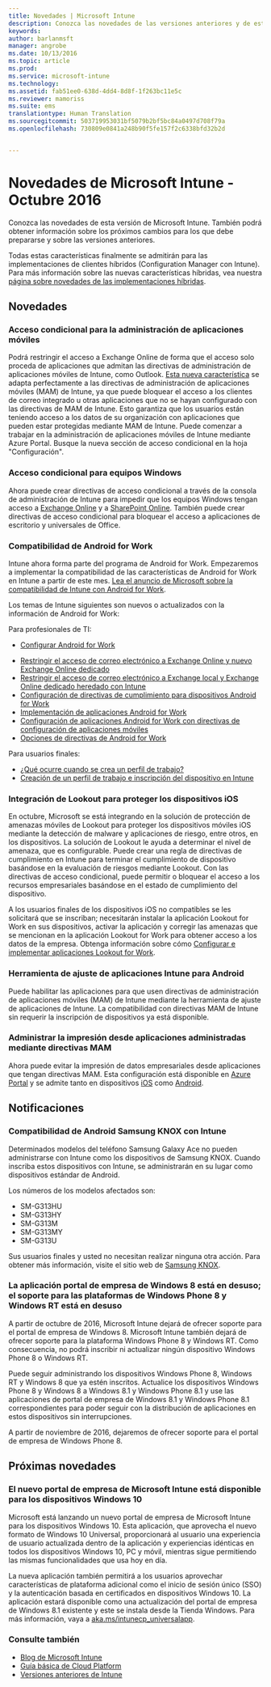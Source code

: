 ```yaml
---
title: Novedades | Microsoft Intune
description: Conozca las novedades de las versiones anteriores y de este mes de Microsoft Intune
keywords: 
author: barlanmsft
manager: angrobe
ms.date: 10/13/2016
ms.topic: article
ms.prod: 
ms.service: microsoft-intune
ms.technology: 
ms.assetid: fab51ee0-638d-4dd4-8d8f-1f263bc11e5c
ms.reviewer: mamoriss
ms.suite: ems
translationtype: Human Translation
ms.sourcegitcommit: 503719953031bf5079b2bf5bc84a0497d708f79a
ms.openlocfilehash: 730809e0841a248b90f5fe157f2c6338bfd32b2d


---
```

# Novedades de Microsoft Intune - Octubre 2016
Conozca las novedades de esta versión de Microsoft Intune. También podrá obtener información sobre los próximos cambios para los que debe prepararse y sobre las versiones anteriores.

Todas estas características finalmente se admitirán para las implementaciones de clientes híbridos (Configuration Manager con Intune). Para más información sobre las nuevas características híbridas, vea nuestra [página sobre novedades de las implementaciones híbridas](https://technet.microsoft.com/library/mt718155.aspx).
<!---@Barry, the above blurb stays in each version, but make sure Tyler signs off each time. Also, remember to set the ms.date in the metadata to the sprint release. --->

## Novedades

### Acceso condicional para la administración de aplicaciones móviles
Podrá restringir el acceso a Exchange Online de forma que el acceso solo proceda de aplicaciones que admitan las directivas de administración de aplicaciones móviles de Intune, como Outlook. [Esta nueva característica](/intune/deploy-use/allow-policy-managed-apps-access-to-o365) se adapta perfectamente a las directivas de administración de aplicaciones móviles (MAM) de Intune, ya que puede bloquear el acceso a los clientes de correo integrado u otras aplicaciones que no se hayan configurado con las directivas de MAM de Intune. Esto garantiza que los usuarios están teniendo acceso a los datos de su organización con aplicaciones que pueden estar protegidas mediante MAM de Intune. Puede comenzar a trabajar en la administración de aplicaciones móviles de Intune mediante Azure Portal. Busque la nueva sección de acceso condicional en la hoja "Configuración".

### Acceso condicional para equipos Windows
Ahora puede crear directivas de acceso condicional a través de la consola de administración de Intune para impedir que los equipos Windows tengan acceso a [Exchange Online](/intune/deploy-use/restrict-access-to-exchange-online-with-microsoft-intune) y a [SharePoint Online](/intune/deploy-use/restrict-access-to-sharepoint-online-with-microsoft-intune). También puede crear directivas de acceso condicional para bloquear el acceso a aplicaciones de escritorio y universales de Office.

### Compatibilidad de Android for Work
Intune ahora forma parte del programa de Android for Work. Empezaremos a implementar la compatibilidad de las características de Android for Work en Intune a partir de este mes.
[Lea el anuncio de Microsoft sobre la compatibilidad de Intune con Android for Work](https://blogs.technet.microsoft.com/enterprisemobility/2016/09/12/microsoft-intune-support-for-android-for-work/).

Los temas de Intune siguientes son nuevos o actualizados con la información de Android for Work:

Para profesionales de TI:
- [Configurar Android for Work](/intune/deploy-use/set-up-android-for-work)
<!--- [Nathan Bigman's resource access topics]()-->
- [Restringir el acceso de correo electrónico a Exchange Online y nuevo Exchange Online dedicado](/intune/deploy-use/restrict-access-to-exchange-online-with-microsoft-intune)
- [Restringir el acceso de correo electrónico a Exchange local y Exchange Online dedicado heredado con Intune](/intune/deploy-use/restrict-access-to-exchange-onpremises-with-microsoft-intune)
- [Configuración de directivas de cumplimiento para dispositivos Android for Work](/intune/deploy-use/afw-compliance-policy-settings-in-microsoft-intune)
- [Implementación de aplicaciones Android for Work](/intune/deploy-use/android-for-work-apps)
- [Configuración de aplicaciones Android for Work con directivas de configuración de aplicaciones móviles](/intune/deploy-use/afw-app-configuration-policy)
- [Opciones de directivas de Android for Work](/intune/deploy-use/android-for-work-policy-settings-in-microsoft-intune)

Para usuarios finales:
- [¿Qué ocurre cuando se crea un perfil de trabajo?](/intune/enduser/what-happens-when-you-create-a-work-profile-android)
- [Creación de un perfil de trabajo e inscripción del dispositivo en Intune](/intune/enduser/create-a-work-profile-and-enroll-your-device-in-intune-android)

### Integración de Lookout para proteger los dispositivos iOS
En octubre, Microsoft se está integrando en la solución de protección de amenazas móviles de Lookout para proteger los dispositivos móviles iOS mediante la detección de malware y aplicaciones de riesgo, entre otros, en los dispositivos. La solución de Lookout le ayuda a determinar el nivel de amenaza, que es configurable. Puede crear una regla de directivas de cumplimiento en Intune para terminar el cumplimiento de dispositivo basándose en la evaluación de riesgos mediante Lookout. Con las directivas de acceso condicional, puede permitir o bloquear el acceso a los recursos empresariales basándose en el estado de cumplimiento del dispositivo.

A los usuarios finales de los dispositivos iOS no compatibles se les solicitará que se inscriban; necesitarán instalar la aplicación Lookout for Work en sus dispositivos, activar la aplicación y corregir las amenazas que se mencionan en la aplicación Lookout for Work para obtener acceso a los datos de la empresa. Obtenga información sobre cómo [Configurar e implementar aplicaciones Lookout for Work](/intune/deploy-use/configure-and-deploy-lookout-for-work-apps).
<!--TFS 1319493-->

<!--### New Microsoft Intune Company Portal available for Windows 10 devices
Microsoft is releasing a new [Microsoft Intune Company Portal for Windows 10 devices](https://go.microsoft.com/fwlink/?linkid=830663). This app, which leverages the new Windows 10 Universal format, will provide the user with an updated user experience within the app and identical experiences across all Windows 10 devices, PC and Mobile alike, while still enabling all the same functionality that they are using today.

The new app will also allow users to leverage additional platform features like single sign-on (SSO) and certificate-based authentication on Windows 10 devices. The app will be made available as an upgrade to the existing Windows 8.1 Company Portal and Windows Phone 8.1 Company Portal installs from the Windows Store.-->

### Herramienta de ajuste de aplicaciones Intune para Android
Puede habilitar las aplicaciones para que usen directivas de administración de aplicaciones móviles (MAM) de Intune mediante la herramienta de ajuste de aplicaciones de Intune. La compatibilidad con directivas MAM de Intune sin requerir la inscripción de dispositivos ya está disponible.

### Administrar la impresión desde aplicaciones administradas mediante directivas MAM
Ahora puede evitar la impresión de datos empresariales desde aplicaciones que tengan directivas MAM. Esta configuración está disponible en [Azure Portal](/Intune/deploy-use/create-and-deploy-mobile-app-management-policies-with-microsoft-intune) y se admite tanto en dispositivos [iOS](/Intune/deploy-use/ios-mam-policy-settings) como [Android](/Intune/deploy-use/android-mam-policy-settings).
<!--TFS 1014328-->

## Notificaciones

### Compatibilidad de Android Samsung KNOX con Intune
Determinados modelos del teléfono Samsung Galaxy Ace no pueden administrarse con Intune como los dispositivos de Samsung KNOX. Cuando inscriba estos dispositivos con Intune, se administrarán en su lugar como dispositivos estándar de Android.

Los números de los modelos afectados son:

* SM-G313HU
* SM-G313HY
* SM-G313M
* SM-G313MY
* SM-G313U

Sus usuarios finales y usted no necesitan realizar ninguna otra acción. Para obtener más información, visite el sitio web de [Samsung KNOX](https://www.samsungknox.com).

### La aplicación portal de empresa de Windows 8 está en desuso; el soporte para las plataformas de Windows Phone 8 y Windows RT está en desuso
A partir de octubre de 2016, Microsoft Intune dejará de ofrecer soporte para el portal de empresa de Windows 8. Microsoft Intune también dejará de ofrecer soporte para la plataforma Windows Phone 8 y Windows RT. Como consecuencia, no podrá inscribir ni actualizar ningún dispositivo Windows Phone 8 o Windows RT.

Puede seguir administrando los dispositivos Windows Phone 8, Windows RT y Windows 8 que ya estén inscritos. Actualice los dispositivos Windows Phone 8 y Windows 8 a Windows 8.1 y Windows Phone 8.1 y use las aplicaciones de portal de empresa de Windows 8.1 y Windows Phone 8.1 correspondientes para poder seguir con la distribución de aplicaciones en estos dispositivos sin interrupciones.

A partir de noviembre de 2016, dejaremos de ofrecer soporte para el portal de empresa de Windows Phone 8.
<!--TFS 1255391-->

## Próximas novedades

### El nuevo portal de empresa de Microsoft Intune está disponible para los dispositivos Windows 10
Microsoft está lanzando un nuevo portal de empresa de Microsoft Intune para los dispositivos Windows 10. Esta aplicación, que aprovecha el nuevo formato de Windows 10 Universal, proporcionará al usuario una experiencia de usuario actualizada dentro de la aplicación y experiencias idénticas en todos los dispositivos Windows 10, PC y móvil, mientras sigue permitiendo las mismas funcionalidades que usa hoy en día.

La nueva aplicación también permitirá a los usuarios aprovechar características de plataforma adicional como el inicio de sesión único (SSO) y la autenticación basada en certificados en dispositivos Windows 10. La aplicación estará disponible como una actualización del portal de empresa de Windows 8.1 existente y este se instala desde la Tienda Windows. Para más información, vaya a [aka.ms/intunecp_universalapp](http://aka.ms/intunecp_universalapp).
<!--TFS 1016502-->

### Consulte también
* [Blog de Microsoft Intune](http://go.microsoft.com/fwlink/?LinkID=273882)
* [Guía básica de Cloud Platform](http://www.microsoft.com/en-us/server-cloud/roadmap/Indevelopment.aspx?TabIndex=0&dropValue=Intune)
* [Versiones anteriores de Intune](previous-intune-releases.md)



<!--HONumber=Oct16_HO3-->


